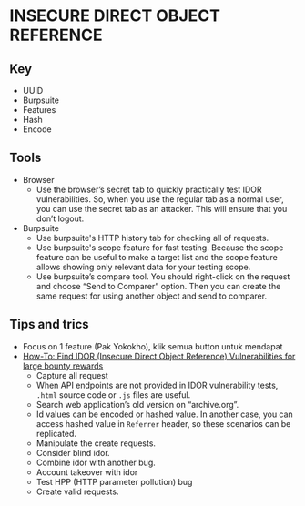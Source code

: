 # INSECURE DIRECT OBJECT REFERENCE
## Key
- UUID
- Burpsuite
- Features
- Hash
- Encode
## Tools
- Browser
  - Use the browser’s secret tab to quickly practically test IDOR vulnerabilities. So, when you use the regular tab as a normal user, you can use the secret tab as an attacker. This will ensure that you don’t logout.
- Burpsuite
  - Use burpsuite's HTTP history tab for checking all of requests.
  - Use burpsuite's scope feature for fast testing. Because the scope feature can be useful to make a target list and the scope feature allows showing only relevant data for your testing scope.
  - Use burpsuite’s compare tool. You should right-click on the request and choose “Send to Comparer” option. Then you can create the same request for using another object and send to comparer.
## Tips and trics
  - Focus on 1 feature (Pak Yokokho), klik semua button untuk mendapat
  - [How-To: Find IDOR (Insecure Direct Object Reference) Vulnerabilities for large bounty rewards](https://www.bugcrowd.com/blog/how-to-find-idor-insecure-direct-object-reference-vulnerabilities-for-large-bounty-rewards/)  
    - Capture all request
    - When API endpoints are not provided in IDOR vulnerability tests, `.html` source code or `.js` files are useful.
    - Search web application’s old version on “archive.org”.
    - Id values can be encoded or hashed value. In another case, you can access hashed value in `Referrer` header, so these scenarios can be replicated.
    - Manipulate the create requests.
    - Consider blind idor.
    - Combine idor with another bug.
    - Account takeover with idor
    - Test HPP (HTTP parameter pollution) bug
    - Create valid requests.

